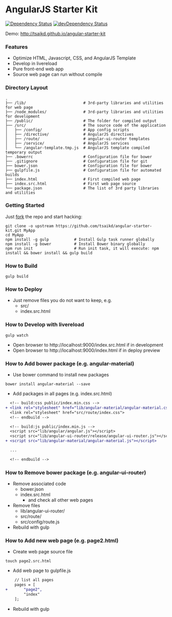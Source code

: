 # AngularJS Starter Kit

[![Dependency Status](https://david-dm.org/tsaikd/angular-starter-kit.png)](https://david-dm.org/tsaikd/angular-starter-kit)
[![devDependency Status](https://david-dm.org/tsaikd/angular-starter-kit/dev-status.png)](https://david-dm.org/tsaikd/angular-starter-kit#info=devDependencies)

Demo: http://tsaikd.github.io/angular-starter-kit

### Features

* Optimize HTML, Javascript, CSS, and AngularJS Template
* Develop in livereload
* Pure front-end web app
* Source web page can run without compile

### Directory Layout

```
.
├── /lib/                         # 3rd-party libraries and utilities for web page
├── /node_modules/                # 3rd-party libraries and utilities for development
├── /public/                      # The folder for compiled output
├── /src/                         # The source code of the application
│   ├── /config/                  # App config scripts
│   ├── /directive/               # AngularJS directives
│   ├── /route/                   # angular-ui-router templates
│   ├── /service/                 # AngularJS services
│   └── /angular-template.tmp.js  # AngularJS template compiled temporary output
├── .bowerrc                      # Configuration file for bower
├── .gitignore                    # Configuration file for git
├── bower.json                    # Configuration file for bower
├── gulpfile.js                   # Configuration file for automated builds
├── index.html                    # First compiled web page
├── index.src.html                # First web page source
└── package.json                  # The list of 3rd party libraries and utilities
```

### Getting Started

Just [fork](https://github.com/tsaikd/angular-starter-kit/fork) the repo and start hacking:

```shell
git clone -o upstream https://github.com/tsaikd/angular-starter-kit.git MyApp
cd MyApp
npm install -g gulp           # Install Gulp task runner globally
npm install -g bower          # Install Bower binary globally
npm run init                  # Run init task, it will execute: npm install && bower install && gulp build
```

### How to Build

```shell
gulp build
```

### How to Deploy

* Just remove files you do not want to keep, e.g.
	* src/
	* index.src.html

### How to Develop with livereload

```shell
gulp watch
```

* Open browser to http://localhost:9000/index.src.html if in development
* Open browser to http://localhost:9000/index.html if in deploy preview

### How to Add bower package (e.g. angular-material)

* Use bower command to install new packages

```shell
bower install angular-material --save
```

* Add packages in all pages (e.g. index.src.html)

```patch
  <!-- build:css public/index.min.css -->
+ <link rel="stylesheet" href="lib/angular-material/angular-material.css">
  <link rel="stylesheet" href="src/route/index.css">
  <!-- endbuild -->
```

```patch
  <!-- build:js public/index.min.js -->
  <script src="lib/angular/angular.js"></script>
  <script src="lib/angular-ui-router/release/angular-ui-router.js"></script>
+ <script src="lib/angular-material/angular-material.js"></script>

  ...

  <!-- endbuild -->
```

### How to Remove bower package (e.g. angular-ui-router)

* Remove associated code
	* bower.json
	* index.src.html
		* and check all other web pages
* Remove files
	* lib/angular-ui-router/
	* src/route/
	* src/config/route.js
* Rebuild with gulp

### How to Add new web page (e.g. page2.html)

* Create web page source file

```shell
touch page2.src.html
```

* Add web page to gulpfile.js

```patch
	// list all pages
	pages = [
+		"page2",
		"index"
	];
```

* Rebuild with gulp
